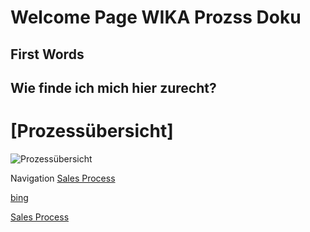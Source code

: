 # Welcome Page WIKA Prozss Doku

## First Words

## Wie finde ich mich hier zurecht?

# [Prozessübersicht]


![Prozessübersicht](./media/Prozessübersicht.png "Prozessübersicht")


Navigation
[Sales Process](01_SalesProcess/SalesProcess.md)

[bing](http://www.bing.com)

[Sales Process](SalesProcess.md)
